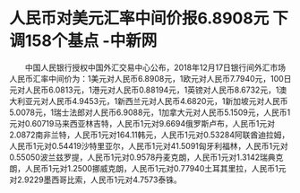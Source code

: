 # 人民币对美元汇率中间价报6.8908元 下调158个基点 -中新网

　　中国人民银行授权中国外汇交易中心公布，2018年12月17日银行间外汇市场人民币汇率中间价为：1美元对人民币6.8908元，1欧元对人民币7.7940元，100日元对人民币6.0813元，1港元对人民币0.88194元，1英镑对人民币8.6732元，1澳大利亚元对人民币4.9453元，1新西兰元对人民币4.6820元，1新加坡元对人民币5.0078元，1瑞士法郎对人民币6.9088元，1加拿大元对人民币5.1509元，人民币1元对0.60719马来西亚林吉特，人民币1元对9.6694俄罗斯卢布，人民币1元对2.0872南非兰特，人民币1元对164.11韩元，人民币1元对0.53284阿联酋迪拉姆，人民币1元对0.54419沙特里亚尔，人民币1元对41.5091匈牙利福林，人民币1元对0.55050波兰兹罗提，人民币1元对0.9578丹麦克朗，人民币1元对1.3142瑞典克朗，人民币1元对1.2500挪威克朗，人民币1元对0.77940土耳其里拉，人民币1元对2.9229墨西哥比索，人民币1元对4.7573泰铢。
